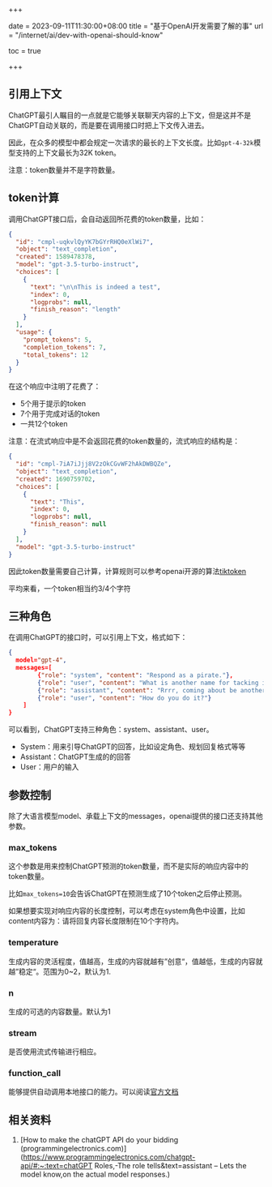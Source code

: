 +++

date = 2023-09-11T11:30:00+08:00
title = "基于OpenAI开发需要了解的事"
url = "/internet/ai/dev-with-openai-should-know"

toc = true

+++



## 引用上下文

ChatGPT最引人瞩目的一点就是它能够关联聊天内容的上下文，但是这并不是ChatGPT自动关联的，而是要在调用接口时把上下文传入进去。

因此，在众多的模型中都会规定一次请求的最长的上下文长度。比如`gpt-4-32k`模型支持的上下文最长为32K token。

注意：token数量并不是字符数量。

## token计算

调用ChatGPT接口后，会自动返回所花费的token数量，比如：

```json
{
  "id": "cmpl-uqkvlQyYK7bGYrRHQ0eXlWi7",
  "object": "text_completion",
  "created": 1589478378,
  "model": "gpt-3.5-turbo-instruct",
  "choices": [
    {
      "text": "\n\nThis is indeed a test",
      "index": 0,
      "logprobs": null,
      "finish_reason": "length"
    }
  ],
  "usage": {
    "prompt_tokens": 5,
    "completion_tokens": 7,
    "total_tokens": 12
  }
}
```

在这个响应中注明了花费了：

- 5个用于提示的token
- 7个用于完成对话的token
- 一共12个token

注意：在流式响应中是不会返回花费的token数量的，流式响应的结构是：

```json
{
  "id": "cmpl-7iA7iJjj8V2zOkCGvWF2hAkDWBQZe",
  "object": "text_completion",
  "created": 1690759702,
  "choices": [
    {
      "text": "This",
      "index": 0,
      "logprobs": null,
      "finish_reason": null
    }
  ],
  "model": "gpt-3.5-turbo-instruct"
}
```

因此token数量需要自己计算，计算规则可以参考openai开源的算法[tiktoken](github.com/openai/tiktoken)

平均来看，一个token相当约3/4个字符

## 三种角色

在调用ChatGPT的接口时，可以引用上下文，格式如下：

```json
{
  model="gpt-4",
  messages=[
        {"role": "system", "content": "Respond as a pirate."},
        {"role": "user", "content": "What is another name for tacking in sailing?"},
        {"role": "assistant", "content": "Rrrr, coming about be another way to say it."},
        {"role": "user", "content": "How do you do it?"}
    ]
}
```

可以看到，ChatGPT支持三种角色：system、assistant、user。

- System：用来引导ChatGPT的回答，比如设定角色、规划回复格式等等
- Assistant：ChatGPT生成的的回答
- User：用户的输入

## 参数控制

除了大语言模型model、承载上下文的messages，openai提供的接口还支持其他参数。

### max_tokens

这个参数是用来控制ChatGPT预测的token数量，而不是实际的响应内容中的token数量。

比如`max_tokens=10`会告诉ChatGPT在预测生成了10个token之后停止预测。

如果想要实现对响应内容的长度控制，可以考虑在system角色中设置，比如content内容为：请将回复内容长度限制在10个字符内。

### temperature

生成内容的灵活程度，值越高，生成的内容就越有”创意“，值越低，生成的内容就越”稳定“。范围为0~2，默认为1.

### n

生成的可选的内容数量。默认为1

### stream

是否使用流式传输进行相应。

### function_call

能够提供自动调用本地接口的能力。可以阅读[官方文档](https://platform.openai.com/docs/guides/gpt/function-calling)



## 相关资料

1. [How to make the chatGPT API do your bidding (programmingelectronics.com)](https://www.programmingelectronics.com/chatgpt-api/#:~:text=chatGPT Roles,-The role tells&text=assistant – Lets the model know,on the actual model responses.)